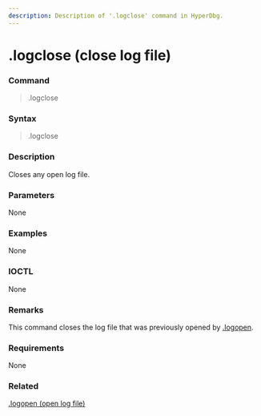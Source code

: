 ```yaml
---
description: Description of '.logclose' command in HyperDbg.
---
```


# .logclose \(close log file\)

### Command

> .logclose

### Syntax

> .logclose

### Description

Closes any open log file.

### Parameters

None

### Examples

None

### IOCTL

None

### **Remarks**

This command closes the log file that was previously opened by [.logopen](https://docs.hyperdbg.com/commands/meta-commands/.logopen).

### Requirements

None

### Related

[.logopen \(open log file\)](https://docs.hyperdbg.com/commands/meta-commands/.logopen)

